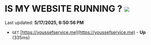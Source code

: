 # IS MY WEBSITE RUNNING ? [![](https://img.shields.io/static/v1?label=Sponsor&message=%E2%9D%A4&logo=GitHub&color=%23fe8e86)](https://github.com/sponsors/Youssef-Lehmam)

Last updated: **5/17/2025, 6:50:56 PM**

- `GET` [https://youssefservice.me](https://youssefservice.me) - **Up** (335ms)
